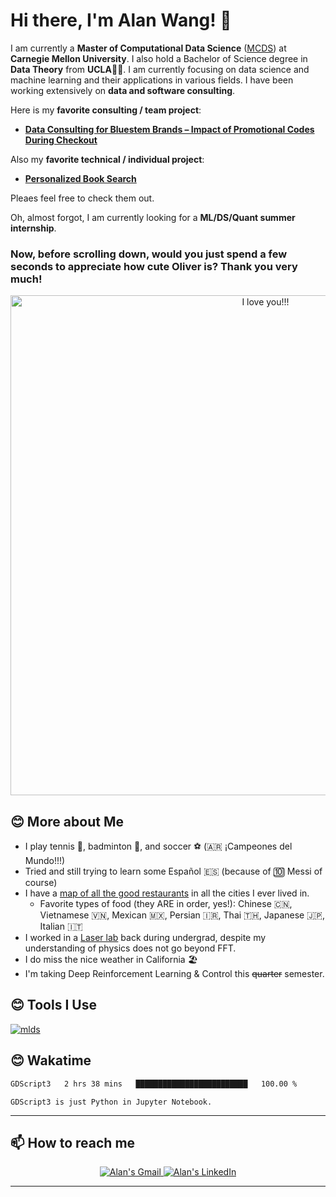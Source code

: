 # Hi there, I'm **Alan Wang**! 👋

I am currently a **Master of Computational Data Science** ([MCDS](https://mcds.cs.cmu.edu/)) at **Carnegie Mellon University**. I also hold a Bachelor of Science degree in **Data Theory** from **UCLA**💙💛. I am currently focusing on data science and machine learning and their applications in various fields. I have been working extensively on **data and software consulting**. 

Here is my **favorite consulting / team project**: 

-  [**Data Consulting for Bluestem Brands – Impact of Promotional Codes During Checkout**](https://github.com/alanwmy00/FingerhutConsulting/)

Also my **favorite technical / individual project**: 

-  [**Personalized Book Search**](https://github.com/alanwmy00/PersonalizedBookSearch)  

Pleaes feel free to check them out. 

Oh, almost forgot, I am currently looking for a **ML/DS/Quant summer internship**.


### Now, before scrolling down, would you just spend a few seconds to appreciate how cute **Oliver** is? Thank you very much!

<p align="center">
    <img src="images/IMG_9888.JPG" alt="I love you!!!" width="800" />
</p>


## 😊 More about Me
- I play tennis :tennis:, badminton :badminton:, and soccer :soccer: (🇦🇷 ¡Campeones del Mundo!!!)
- Tried and still trying to learn some Español 🇪🇸 (because of 🔟 Messi of course)
- I have a [map of all the good restaurants](https://maps.app.goo.gl/k83cyjC1XR7H87by9) in all the cities I ever lived in.
    - Favorite types of food (they ARE in order, yes!): Chinese 🇨🇳, Vietnamese 🇻🇳, Mexican 🇲🇽, Persian 🇮🇷, Thai 🇹🇭, Japanese 🇯🇵, Italian 🇮🇹 
- I worked in a [Laser lab](https://light-matter.seas.ucla.edu/) back during undergrad, despite my understanding of physics does not go beyond FFT.
- I do miss the nice weather in California 🏖️
- I'm taking Deep Reinforcement Learning & Control this ~~quarter~~ semester.

## 😊 Tools I Use

 [![mlds](https://skillicons.dev/icons?i=tensorflow,pytorch,py,java,r,cpp,mysql,postgresql,aws,azure,gcp,mongodb,redis,docker,flask,git,latex,vscode,atom,&perline=22&theme=light)](https://skillicons.dev)




## 😊 Wakatime
<!--START_SECTION:waka-->
```txt
GDScript3   2 hrs 38 mins   █████████████████████████   100.00 %
```

<!--END_SECTION:waka-->
```
GDScript3 is just Python in Jupyter Notebook.
```
---

## 📫 How to reach me

<div align="center" style="text-align:center">
    <a href="mailto:alanwmy00@gmail.com">
        <img src="https://img.shields.io/badge/-Gmail-EA4335?style=for-the-badge&logo=Gmail&logoColor=white"
            alt="Alan's Gmail">
    </a>
    <a href="https://www.linkedin.com/in/alanwmy00/">
        <img src="https://img.shields.io/badge/LinkedIn-0A66C2?style=for-the-badge&logo=linkedin&logoColor=white"
            alt="Alan's LinkedIn">
    </a>
</div>

---

<br>

